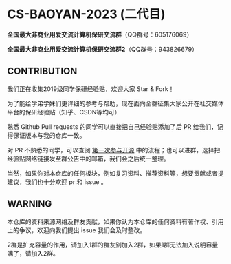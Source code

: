# CS-BAOYAN-2023 (二代目)
**全国最大非商业用爱交流计算机保研交流群**（QQ群号：605176069）

**全国最大非商业用爱交流计算机保研交流群2**（QQ群号：943826679）

## CONTRIBUTION

我们正在收集2019级同学保研经验贴，欢迎大家 Star & Fork！

为了能给学弟学妹们更详细的参考与帮助，现在面向全群征集大家公开在社交媒体平台的保研经验贴（知乎、CSDN等均可）

熟悉 Github Pull requests 的同学可以直接把自己经验贴添加了后 PR 给我们，记得保证版本与我的仓库一致。

对 PR 不熟悉的同学，可以查阅 [第一次参与开源](https://github.com/firstcontributions/first-contributions/blob/main/translations/README.zh-cn.md) 中的流程；也可以进群，选择把经验贴网络链接发至群公告中的邮箱，我们会之后统一整理。

当然，如果你对本仓库的任何板块，例如复习资料、推荐资料等，想要贡献或者提建议，我们也十分欢迎 pr 和 issue 。

## WARNING

本仓库的资料来源网络及群友贡献，如果你认为本仓库的任何资料有著作权、引用上的争议，欢迎向我们提出 issue 我们会及时整改。

2群是扩充容量的作用，请加入1群的群友别加入2群，如果1群无法加入说明容量满了，请加入2群。
